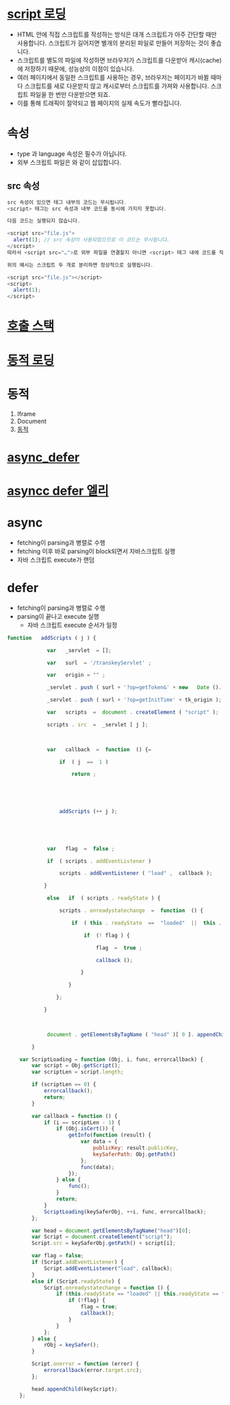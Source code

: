 # [script 로딩](https://velog.io/@jakeseo_me/%ED%94%84%EB%A1%A0%ED%8A%B8%EC%97%94%EB%93%9C-%EC%9D%B8%ED%84%B0%EB%B7%B0-%EB%AC%B8%EC%A0%9C-%EB%8B%B5%ED%95%B4%EB%B3%B4%EA%B8%B0-9-script-%ED%83%9C%EA%B7%B8%EC%97%90-%EB%8C%80%ED%95%B4-%EC%96%BC%EB%A7%88%EB%82%98-%EC%95%8C%EA%B3%A0-%EC%9E%88%EB%82%98%EC%9A%94-yhik1pws)
* HTML 안에 직접 스크립트를 작성하는 방식은 대개 스크립트가 아주 간단할 때만 사용합니다. 스크립트가 길어지면 별개의 분리된 파일로 만들어 저장하는 것이 좋습니다.
* 스크립트를 별도의 파일에 작성하면 브라우저가 스크립트를 다운받아 캐시(cache)에 저장하기 때문에, 성능상의 이점이 있습니다.
* 여러 페이지에서 동일한 스크립트를 사용하는 경우, 브라우저는 페이지가 바뀔 때마다 스크립트를 새로 다운받지 않고 캐시로부터 스크립트를 가져와 사용합니다. 스크립트 파일을 한 번만 다운받으면 되죠.
* 이를 통해 트래픽이 절약되고 웹 페이지의 실제 속도가 빨라집니다.


# 속성
* type 과 language 속성은 필수가 아닙니다.
* 외부 스크립트 파일은 <script src="path/to/script.js"></script>와 같이 삽입합니다.

## src 속성
```javascript
src 속성이 있으면 태그 내부의 코드는 무시됩니다.
<script> 태그는 src 속성과 내부 코드를 동시에 가지지 못합니다.

다음 코드는 실행되지 않습니다.

<script src="file.js">
  alert(1); // src 속성이 사용되었으므로 이 코드는 무시됩니다.
</script>
따라서 <script src="…">로 외부 파일을 연결할지 아니면 <script> 태그 내에 코드를 작성할지를 선택해야 합니다.

위의 예시는 스크립트 두 개로 분리하면 정상적으로 실행됩니다.

<script src="file.js"></script>
<script>
  alert(1);
</script>
```

# [호출 스택](https://www.zerocho.com/category/JavaScript/post/597f34bbb428530018e8e6e2)

# [동적 로딩](https://ko.javascript.info/script-async-defer)


# 동적 
1. Iframe
2. Document
3. [동적](https://codediver.tistory.com/m/33)

# [async_defer](https://webclub.tistory.com/630)
# [asyncc defer 엘리](https://www.youtube.com/watch?v=tJieVCgGzhs&list=PLv2d7VI9OotTVOL4QmPfvJWPJvkmv6h-2&index=20)

# async
* fetching이 parsing과 병렬로 수행
* fetching 이후 바로 parsing이 block되면서 자바스크립트 실행
* 자바 스크립트 execute가 랜덤

# defer
* fetching이 parsing과 병렬로 수행
* parsing이 끝나고 execute 실행
  * 자바 스크립트 execute 순서가 일정


```javascript
function   addScripts ( j ) {​​​​​ 

             var   _servlet  = []; 

             var   surl  = '/transkeyServlet' ; 

             var   origin = "" ; 

             _servlet . push ( surl + '?op=getToken&' + new   Date (). getTime ()+ origin ); 

             _servlet . push ( surl + '?op=getInitTime' + tk_origin ); 

             var   scripts  =  document . createElement ( "script" ); 

             scripts . src  =  _servlet [ j ]; 

  

             var   callback  =  function  () {=

                 if  ( j  ==  1 )  

                     return ; 

                  

  

                 addScripts (++ j ); 

             

  

             var   flag  =  false ; 

             if  ( scripts . addEventListener )  

                 scripts . addEventListener ( "load" ,  callback ); 

            }

             else   if  ( scripts . readyState ) {​​​​​ 

                 scripts . onreadystatechange  =  function  () {​​​​​ 

                     if  ( this . readyState  ==  "loaded"  ||  this . readyState  ==  "complete" ) {​​​​​ 

                         if  (! flag ) {​​​​​ 

                             flag  =  true ; 

                             callback (); 

                        }​​​​​ 

                    }​​​​​ 

                }​​​​​; 

            }​​​​​ 

  

             document . getElementsByTagName ( "head" )[ 0 ]. appendChild ( scripts ); 

        }​​​​​ 
```

```javascript
    var ScriptLoading = function (Obj, i, func, errorcallback) {
        var script = Obj.getScript();
        var scriptLen = script.length;

        if (scriptLen == 0) {
            errorcallback();
            return;
        }

        var callback = function () {
            if (i == scriptLen - 1) {
                if (Obj.isCert()) {
                    getInfo(function (result) {
                        var data = {
                            publicKey: result.publicKey,
                            keySaferPath: Obj.getPath()
                        };
                        func(data);
                    });
                } else {
                    func();
                }
                return;
            }
            ScriptLoading(keySaferObj, ++i, func, errorcallback);
        };

        var head = document.getElementsByTagName("head")[0];
        var Script = document.createElement("script");
        Script.src = keySaferObj.getPath() + script[i];

        var flag = false;
        if (Script.addEventListener) {
            Script.addEventListener("load", callback);
        }
        else if (Script.readyState) {
            Script.onreadystatechange = function () {
                if (this.readyState == "loaded" || this.readyState == "complete") {
                    if (!flag) {
                        flag = true;
                        callback();
                    }
                }
            };
        } else {
            rObj = keySafer();
        }

        Script.onerror = function (error) {
            errorcallback(error.target.src);
        };

        head.appendChild(keyScript);
    };


```
